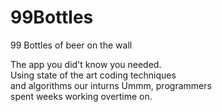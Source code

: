 # 99Bottles
99 Bottles of beer on the wall

The app you did't know you needed.  
Using state of the art coding techniques  
and algorithms our inturns Ummm, programmers  
spent weeks working overtime on.  
